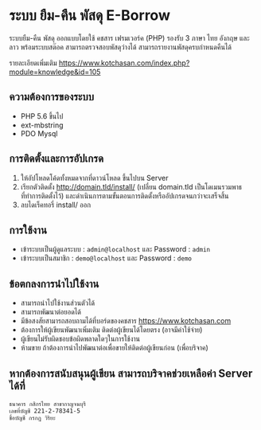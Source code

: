 # ระบบ ยืม-คืน พัสดุ E-Borrow

ระบบยืม-คืน พัสดุ ออกแบบโดยใช้ คชสาร เฟรมเวอร์ค (PHP) รองรับ 3 ภาษา ไทย อังกฤษ และ ลาว พร้อมระบบสต๊อค สามารถตรวจสอบพัสดุว่างได้ สามารถรายงานพัสดุครบกำหนดคืนได้

รายละเอียดเพิ่มเติม https://www.kotchasan.com/index.php?module=knowledge&id=105

## ความต้องการของระบบ

- PHP 5.6 ขึ้นไป
- ext-mbstring
- PDO Mysql

## การติดตั้งและการอัปเกรด

1.  ให้อัปโหลดโค้ดทั้งหมดจากที่ดาวน์โหลด ขึ้นไปบน Server
2.  เรียกตัวติดตั้ง http://domain.tld/install/ (เปลี่ยน domain.tld เป็นโดเมนรวมพาธที่ทำการติดตั้งไว้) และดำเนินการตามขั้นตอนการติดตั้งหรืออัปเกรดจนกว่าจะเสร็จสิ้น
3.  ลบไดเร็คทอรี่ install/ ออก

## การใช้งาน

- เข้าระบบเป็นผู้ดูแลระบบ : `admin@localhost` และ Password : `admin`
- เข้าระบบเป็นสมาชิก : `demo@localhost` และ Password : `demo`

## ข้อตกลงการนำไปใช้งาน

- สามารถนำไปใช้งานส่วนตัวได้
- สามารถพัฒนาต่อยอดได้
- มีข้อสงสัยสามารถสอบถามได้ที่บอร์ดของคชสาร https://www.kotchasan.com
- ต้องการให้ผู้เขียนพัฒนาเพิ่มเติม ติดต่อผู้เขียนได้โดยตรง (อาจมีค่าใช้จ่าย)
- ผู้เขียนไม่รับผิดชอบข้อผิดพลาดใดๆในการใช้งาน
- ห้ามขาย ถ้าต้องการนำไปพัฒนาต่อเพื่อขายให้ติดต่อผู้เขียนก่อน (เพื่อบริจาค)

## หากต้องการสนับสนุนผู้เขียน สามารถบริจาคช่วยเหลือค่า Server ได้ที่

```
ธนาคาร กสิกรไทย สาขากาญจนบุรี
เลขที่บัญชี 221-2-78341-5
ชื่อบัญชี กรกฎ วิริยะ
```

